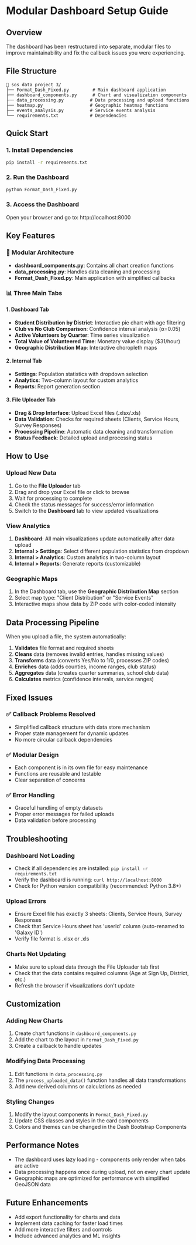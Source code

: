 # Modular Dashboard Setup Guide

## Overview

The dashboard has been restructured into separate, modular files to improve maintainability and fix the callback issues you were experiencing.

## File Structure

```
📁 sos data project 3/
├── Format_Dash_Fixed.py         # Main dashboard application
├── dashboard_components.py      # Chart and visualization components
├── data_processing.py          # Data processing and upload functions
├── heatmap.py                  # Geographic heatmap functions
├── events_analysis.py          # Service events analysis
└── requirements.txt            # Dependencies
```

## Quick Start

### 1. Install Dependencies

```bash
pip install -r requirements.txt
```

### 2. Run the Dashboard

```bash
python Format_Dash_Fixed.py
```

### 3. Access the Dashboard

Open your browser and go to: http://localhost:8000

## Key Features

### 🔧 **Modular Architecture**

- **dashboard_components.py**: Contains all chart creation functions
- **data_processing.py**: Handles data cleaning and processing
- **Format_Dash_Fixed.py**: Main application with simplified callbacks

### 📊 **Three Main Tabs**

#### 1. **Dashboard Tab**

- **Student Distribution by District**: Interactive pie chart with age filtering
- **Club vs No Club Comparison**: Confidence interval analysis (α=0.05)
- **Active Volunteers by Quarter**: Time series visualization
- **Total Value of Volunteered Time**: Monetary value display ($31/hour)
- **Geographic Distribution Map**: Interactive choropleth maps

#### 2. **Internal Tab**

- **Settings**: Population statistics with dropdown selection
- **Analytics**: Two-column layout for custom analytics
- **Reports**: Report generation section

#### 3. **File Uploader Tab**

- **Drag & Drop Interface**: Upload Excel files (.xlsx/.xls)
- **Data Validation**: Checks for required sheets (Clients, Service Hours, Survey Responses)
- **Processing Pipeline**: Automatic data cleaning and transformation
- **Status Feedback**: Detailed upload and processing status

## How to Use

### Upload New Data

1. Go to the **File Uploader** tab
2. Drag and drop your Excel file or click to browse
3. Wait for processing to complete
4. Check the status messages for success/error information
5. Switch to the **Dashboard** tab to view updated visualizations

### View Analytics

1. **Dashboard**: All main visualizations update automatically after data upload
2. **Internal > Settings**: Select different population statistics from dropdown
3. **Internal > Analytics**: Custom analytics in two-column layout
4. **Internal > Reports**: Generate reports (customizable)

### Geographic Maps

1. In the Dashboard tab, use the **Geographic Distribution Map** section
2. Select map type: "Client Distribution" or "Service Events"
3. Interactive maps show data by ZIP code with color-coded intensity

## Data Processing Pipeline

When you upload a file, the system automatically:

1. **Validates** file format and required sheets
2. **Cleans** data (removes invalid entries, handles missing values)
3. **Transforms** data (converts Yes/No to 1/0, processes ZIP codes)
4. **Enriches** data (adds counties, income ranges, club status)
5. **Aggregates** data (creates quarter summaries, school club data)
6. **Calculates** metrics (confidence intervals, service ranges)

## Fixed Issues

### ✅ **Callback Problems Resolved**

- Simplified callback structure with data store mechanism
- Proper state management for dynamic updates
- No more circular callback dependencies

### ✅ **Modular Design**

- Each component is in its own file for easy maintenance
- Functions are reusable and testable
- Clear separation of concerns

### ✅ **Error Handling**

- Graceful handling of empty datasets
- Proper error messages for failed uploads
- Data validation before processing

## Troubleshooting

### Dashboard Not Loading

- Check if all dependencies are installed: `pip install -r requirements.txt`
- Verify the dashboard is running: `curl http://localhost:8000`
- Check for Python version compatibility (recommended: Python 3.8+)

### Upload Errors

- Ensure Excel file has exactly 3 sheets: Clients, Service Hours, Survey Responses
- Check that Service Hours sheet has 'userId' column (auto-renamed to 'Galaxy ID')
- Verify file format is .xlsx or .xls

### Charts Not Updating

- Make sure to upload data through the File Uploader tab first
- Check that the data contains required columns (Age at Sign Up, District, etc.)
- Refresh the browser if visualizations don't update

## Customization

### Adding New Charts

1. Create chart functions in `dashboard_components.py`
2. Add the chart to the layout in `Format_Dash_Fixed.py`
3. Create a callback to handle updates

### Modifying Data Processing

1. Edit functions in `data_processing.py`
2. The `process_uploaded_data()` function handles all data transformations
3. Add new derived columns or calculations as needed

### Styling Changes

1. Modify the layout components in `Format_Dash_Fixed.py`
2. Update CSS classes and styles in the card components
3. Colors and themes can be changed in the Dash Bootstrap Components

## Performance Notes

- The dashboard uses lazy loading - components only render when tabs are active
- Data processing happens once during upload, not on every chart update
- Geographic maps are optimized for performance with simplified GeoJSON data

## Future Enhancements

- Add export functionality for charts and data
- Implement data caching for faster load times
- Add more interactive filters and controls
- Include advanced analytics and ML insights

